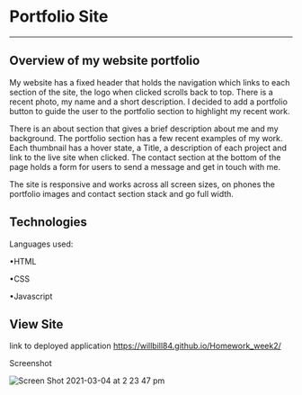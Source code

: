 # Portfolio Site
--------------------------------------------------

## Overview of my website portfolio


My website has a fixed header that holds the navigation which links to each section of the site, the logo when clicked scrolls back to top. 
There is a recent photo, my name and a short description. I decided to add a portfolio button to guide the user to the portfolio section to highlight my recent work. 

There is an about section that gives a brief description about me and my background. 
The portfolio section has a few recent examples of my work. Each thumbnail has a hover state, a Title, a description of each project and link to the live site when clicked. 
The contact section at the bottom of the page holds a form for users to send a message and get in touch with me. 

The site is responsive and works across all screen sizes, on phones the portfolio images and contact section stack and go full width. 


## Technologies


Languages used:

•HTML 

•CSS

•Javascript

## View Site

link to deployed application
https://willbill84.github.io/Homework_week2/

Screenshot

![Screen Shot 2021-03-04 at 2 23 47 pm](https://user-images.githubusercontent.com/78286026/109907073-b296ef80-7cf5-11eb-9f61-31840b586020.png)
